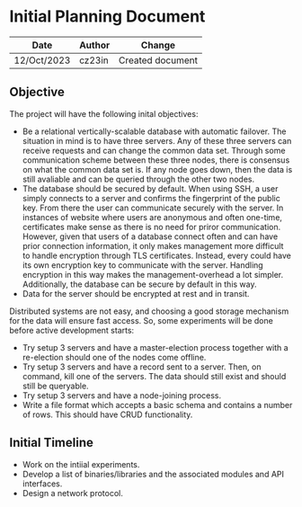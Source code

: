 # Initial Planning Document

| Date | Author | Change |
|---|---|---|
| 12/Oct/2023 | cz23in | Created document |

## Objective

The project will have the following inital objectives:

- Be a relational vertically-scalable database with automatic failover. The situation in mind is to have three servers. Any of these three servers can receive requests and can change the common data set. Through some communication scheme between these three nodes, there is consensus on what the common data set is. If any node goes down, then the data is still avaliable and can be queried through the other two nodes.
- The database should be secured by default. When using SSH, a user simply connects to a server and confirms the fingerprint of the public key. From there the user can communicate securely with the server. In instances of website where users are anonymous and often one-time, certificates make sense as there is no need for priror communication. However, given that users of a database connect often and can have prior connection information, it only makes management more difficult to handle encryption through TLS certificates. Instead, every could have its own encryption key to communicate with the server. Handling encryption in this way makes the management-overhead a lot simpler. Additionally, the database can be secure by default in this way.
- Data for the server should be encrypted at rest and in transit.

Distributed systems are not easy, and choosing a good storage mechanism for the data will ensure fast access. So, some experiments will be done before active development starts:

- Try setup 3 servers and have a master-election process together with a re-election should one of the nodes come offline.
- Try setup 3 servers and have a record sent to a server. Then, on command, kill one of the servers. The data should still exist and should still be queryable.
- Try setup 3 servers and have a node-joining process.
- Write a file format which accepts a basic schema and contains a number of rows. This should have CRUD functionality.

## Initial Timeline

- Work on the intiial experiments.
- Develop a list of binaries/libraries and the associated modules and API interfaces.
- Design a network protocol.
